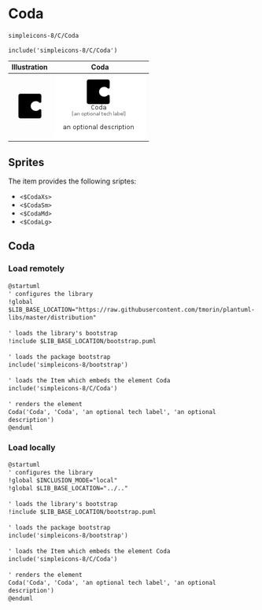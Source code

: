# Coda


```text
simpleicons-8/C/Coda
```

```text
include('simpleicons-8/C/Coda')
```



| Illustration | Coda |
| :---: | :---: |
| ![illustration for Illustration](../../simpleicons-8/C/Coda.png) | ![illustration for Coda](../../simpleicons-8/C/Coda.Local.png) |



## Sprites
The item provides the following sriptes:

- `<$CodaXs>`
- `<$CodaSm>`
- `<$CodaMd>`
- `<$CodaLg>`





## Coda

### Load remotely
```plantuml
@startuml
' configures the library
!global $LIB_BASE_LOCATION="https://raw.githubusercontent.com/tmorin/plantuml-libs/master/distribution"

' loads the library's bootstrap
!include $LIB_BASE_LOCATION/bootstrap.puml

' loads the package bootstrap
include('simpleicons-8/bootstrap')

' loads the Item which embeds the element Coda
include('simpleicons-8/C/Coda')

' renders the element
Coda('Coda', 'Coda', 'an optional tech label', 'an optional description')
@enduml
```

### Load locally
```plantuml
@startuml
' configures the library
!global $INCLUSION_MODE="local"
!global $LIB_BASE_LOCATION="../.."

' loads the library's bootstrap
!include $LIB_BASE_LOCATION/bootstrap.puml

' loads the package bootstrap
include('simpleicons-8/bootstrap')

' loads the Item which embeds the element Coda
include('simpleicons-8/C/Coda')

' renders the element
Coda('Coda', 'Coda', 'an optional tech label', 'an optional description')
@enduml
```

